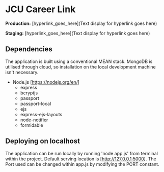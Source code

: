 # JCU Career Link

**Production:** [hyperlink_goes_here](Text display for hyperlink goes here)

**Staging:** [hyperlink_goes_here](Text display for hyperlink goes here)

## Dependencies
The application is built using a conventional MEAN stack. MongoDB is utilised through cloud, so installation on the local
development machine isn't necessary.

* Node.js [https://nodejs.org/en/]
    * express
    * bcryptjs
    * passport
    * passport-local
    * ejs
    * express-ejs-layouts
    * node-notifier
    * formidable


## Deploying on localhost
The application can be run locally by running 'node app.js' from terminal within the project. Default serving location is
[http://127.0.0.1:5000]. The Port used can be changed within app.js by modifying the PORT constant.
